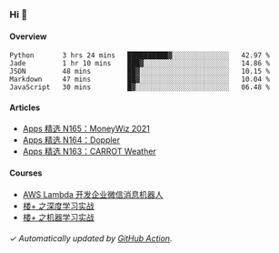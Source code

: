 ### Hi 👋

#### Overview

<!--START_SECTION:waka-->
```text
Python       3 hrs 24 mins   ██████████▓░░░░░░░░░░░░░░   42.97 % 
Jade         1 hr 10 mins    ███▓░░░░░░░░░░░░░░░░░░░░░   14.86 % 
JSON         48 mins         ██▓░░░░░░░░░░░░░░░░░░░░░░   10.15 % 
Markdown     47 mins         ██▓░░░░░░░░░░░░░░░░░░░░░░   10.04 % 
JavaScript   30 mins         █▓░░░░░░░░░░░░░░░░░░░░░░░   06.48 % 
```
<!--END_SECTION:waka-->

#### Articles

<!-- BLOG:START -->
- [Apps 精选 N165：MoneyWiz 2021](https://huhuhang.com/post/product-hunt/product-hunt-n165?ref=github)
- [Apps 精选 N164：Doppler](https://huhuhang.com/post/product-hunt/product-hunt-n164?ref=github)
- [Apps 精选 N163：CARROT Weather](https://huhuhang.com/post/product-hunt/product-hunt-n163?ref=github)<!-- BLOG:END -->

#### Courses

<!-- SYL:START -->
- [AWS Lambda 开发企业微信消息机器人](https://lanqiao.cn/courses/2868)
- [楼+ 之深度学习实战](https://lanqiao.cn/courses/2617)
- [楼+ 之机器学习实战](https://lanqiao.cn/courses/2616)
<!-- SYL:END -->

###### ✓ Automatically updated by [GitHub Action](https://github.com/huhuhang/huhuhang/actions).
